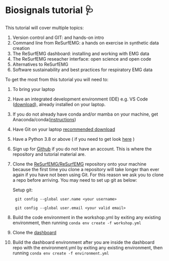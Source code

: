 # Biosignals tutorial :stethoscope:


This tutorial will cover multiple topics:

1. Version control and GIT: and hands-on intro
2. Command line from ReSurfEMG: a hands on exercise in synthetic data creation
3. The ReSurfEMG dashboard: installing and working with EMG data
4. The ReSurfEMG reseacher interface: open science and open code
5. Alternatives to ReSurfEMG
6. Software sustainability and best practices for respiratory EMG data

To get the most from this tutorial you will need to:

1. To bring your laptop
2. Have an integrated development environment (IDE) e.g. VS Code ([download](https://code.visualstudio.com/Download)), already installed on your laptop.
3. If you do not already have conda and/or mamba on your machine, get Anaconda/conda([instructions](https://docs.anaconda.com/anaconda/install/))
4. Have Git on your laptop [recommended download](https://git-scm.com/)
5. Have a Python 3.8 or above ( if you need to get look [here](https://www.python.org/downloads/) )
6. Sign up for [Github](https://github.com/) if you do not have an account. This is where the repository and tutorial material are. 
7. Clone the [ReSurfEMG/ReSurfEMG](https://github.com/ReSurfEMG/ReSurfEMG) repository onto your machine because the first time you clone a repository will take longer than ever again if you have not been using Git. For this reason we ask you to clone a repo before arriving. You may need to set up git as below:

    Setup git: 

        git config --global user.name <your username>

        git config --global user.email <your valid email>

8. Build the code environment in the workshop.yml by exiting any existing environment, then running 
        ```conda env create -f workshop.yml ```

9. Clone the [dashboard](https://github.com/ReSurfEMG/ReSurfEMG-dashboard)

10. Build the dashboard environment after you are inside the dashboard repo with the environment.yml by exiting any existing environment, then running 
        ```conda env create -f environment.yml ```